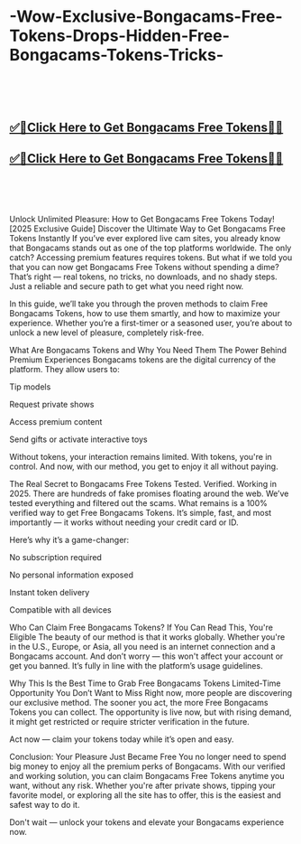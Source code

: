 # -Wow-Exclusive-Bongacams-Free-Tokens-Drops-Hidden-Free-Bongacams-Tokens-Tricks-

<br><br><br>
<b><h2><a href="https://www.usgrabber.com/bongacams-offer-at/">✅🎯Click Here to Get Bongacams Free Tokens🎯✅</a>

</h2></b>

<b><h2><a href="https://www.usgrabber.com/bongacams-offer-at/">✅🎯Click Here to Get Bongacams Free Tokens🎯✅</a>

</h2></b> <br><br><br>

Unlock Unlimited Pleasure: How to Get Bongacams Free Tokens Today! [2025 Exclusive Guide]
Discover the Ultimate Way to Get Bongacams Free Tokens Instantly
If you’ve ever explored live cam sites, you already know that Bongacams stands out as one of the top platforms worldwide. The only catch? Accessing premium features requires tokens. But what if we told you that you can now get Bongacams Free Tokens without spending a dime? That’s right — real tokens, no tricks, no downloads, and no shady steps. Just a reliable and secure path to get what you need right now.

In this guide, we’ll take you through the proven methods to claim Free Bongacams Tokens, how to use them smartly, and how to maximize your experience. Whether you’re a first-timer or a seasoned user, you’re about to unlock a new level of pleasure, completely risk-free.

What Are Bongacams Tokens and Why You Need Them
The Power Behind Premium Experiences
Bongacams tokens are the digital currency of the platform. They allow users to:

Tip models

Request private shows

Access premium content

Send gifts or activate interactive toys

Without tokens, your interaction remains limited. With tokens, you're in control. And now, with our method, you get to enjoy it all without paying.

The Real Secret to Bongacams Free Tokens
Tested. Verified. Working in 2025.
There are hundreds of fake promises floating around the web. We’ve tested everything and filtered out the scams. What remains is a 100% verified way to get Free Bongacams Tokens. It’s simple, fast, and most importantly — it works without needing your credit card or ID.

Here’s why it’s a game-changer:

No subscription required

No personal information exposed

Instant token delivery

Compatible with all devices

Who Can Claim Free Bongacams Tokens?
If You Can Read This, You're Eligible
The beauty of our method is that it works globally. Whether you're in the U.S., Europe, or Asia, all you need is an internet connection and a Bongacams account. And don’t worry — this won't affect your account or get you banned. It’s fully in line with the platform’s usage guidelines.

Why This Is the Best Time to Grab Free Bongacams Tokens
Limited-Time Opportunity You Don’t Want to Miss
Right now, more people are discovering our exclusive method. The sooner you act, the more Free Bongacams Tokens you can collect. The opportunity is live now, but with rising demand, it might get restricted or require stricter verification in the future.

Act now — claim your tokens today while it’s open and easy.

Conclusion: Your Pleasure Just Became Free
You no longer need to spend big money to enjoy all the premium perks of Bongacams. With our verified and working solution, you can claim Bongacams Free Tokens anytime you want, without any risk. Whether you're after private shows, tipping your favorite model, or exploring all the site has to offer, this is the easiest and safest way to do it.

Don't wait — unlock your tokens and elevate your Bongacams experience now.


